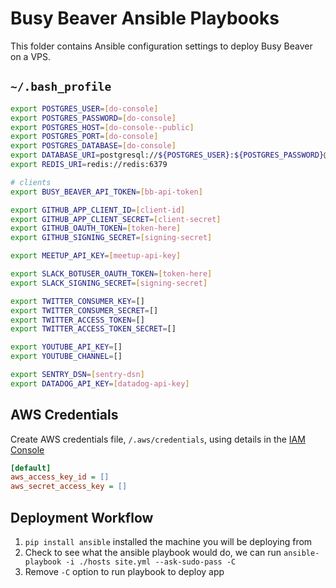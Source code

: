 # Busy Beaver Ansible Playbooks

This folder contains Ansible configuration settings to deploy Busy Beaver on a VPS.

## `~/.bash_profile`

```bash
export POSTGRES_USER=[do-console]
export POSTGRES_PASSWORD=[do-console]
export POSTGRES_HOST=[do-console--public]
export POSTGRES_PORT=[do-console]
export POSTGRES_DATABASE=[do-console]
export DATABASE_URI=postgresql://${POSTGRES_USER}:${POSTGRES_PASSWORD}@${POSTGRES_HOST}:${POSTGRES_PORT}/${POSTGRES_DATABASE}?sslmode=require
export REDIS_URI=redis://redis:6379

# clients
export BUSY_BEAVER_API_TOKEN=[bb-api-token]

export GITHUB_APP_CLIENT_ID=[client-id]
export GITHUB_APP_CLIENT_SECRET=[client-secret]
export GITHUB_OAUTH_TOKEN=[token-here]
export GITHUB_SIGNING_SECRET=[signing-secret]

export MEETUP_API_KEY=[meetup-api-key]

export SLACK_BOTUSER_OAUTH_TOKEN=[token-here]
export SLACK_SIGNING_SECRET=[signing-secret]

export TWITTER_CONSUMER_KEY=[]
export TWITTER_CONSUMER_SECRET=[]
export TWITTER_ACCESS_TOKEN=[]
export TWITTER_ACCESS_TOKEN_SECRET=[]

export YOUTUBE_API_KEY=[]
export YOUTUBE_CHANNEL=[]

export SENTRY_DSN=[sentry-dsn]
export DATADOG_API_KEY=[datadog-api-key]
```

## AWS Credentials

Create AWS credentials file, `/.aws/credentials`, using details in the [IAM Console](https://console.aws.amazon.com/iam/home)

```ini
[default]
aws_access_key_id = []
aws_secret_access_key = []
```

## Deployment Workflow

1. `pip install ansible` installed the machine you will be deploying from
2. Check to see what the ansible playbook would do, we can run `ansible-playbook -i ./hosts site.yml --ask-sudo-pass -C`
3. Remove `-C` option to run playbook to deploy app
